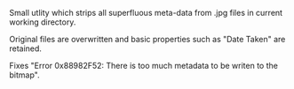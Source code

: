 Small utlity which strips all superfluous meta-data from .jpg files in current working directory.

Original files are overwritten and basic properties such as "Date Taken" are retained.

Fixes "Error 0x88982F52: There is too much metadata to be writen to the bitmap".

